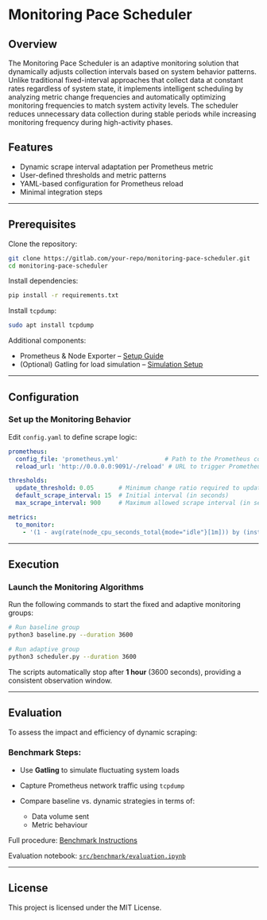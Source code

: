 
# Monitoring Pace Scheduler
## Overview
The Monitoring Pace Scheduler is an adaptive monitoring solution that dynamically adjusts collection intervals based on system behavior patterns. Unlike traditional fixed-interval approaches that collect data at constant rates regardless of system state, it implements intelligent scheduling by analyzing metric change frequencies and automatically optimizing monitoring frequencies to match system activity levels. The scheduler reduces unnecessary data collection during stable periods while increasing monitoring frequency during high-activity phases.


## Features

- Dynamic scrape interval adaptation per Prometheus metric
- User-defined thresholds and metric patterns
- YAML-based configuration for Prometheus reload
- Minimal integration steps
 

---

## Prerequisites

Clone the repository:

```bash
git clone https://gitlab.com/your-repo/monitoring-pace-scheduler.git
cd monitoring-pace-scheduler
```

Install dependencies:

```bash
pip install -r requirements.txt
```

Install `tcpdump`:

```bash
sudo apt install tcpdump
```

Additional components:

*  Prometheus & Node Exporter – [Setup Guide](docs/prometheus_node_exporter.md)
*  (Optional) Gatling for load simulation – [Simulation Setup](docs/gatling_simulation.md)

---

## Configuration

### Set up the Monitoring Behavior

Edit `config.yaml` to define scrape logic:

```yaml
prometheus:
  config_file: 'prometheus.yml'             # Path to the Prometheus configuration file
  reload_url: 'http://0.0.0.0:9091/-/reload' # URL to trigger Prometheus config reload

thresholds:
  update_threshold: 0.05       # Minimum change ratio required to update the scrape interval
  default_scrape_interval: 15  # Initial interval (in seconds)
  max_scrape_interval: 900     # Maximum allowed scrape interval (in seconds)

metrics:
  to_monitor:
    - '(1 - avg(rate(node_cpu_seconds_total{mode="idle"}[1m])) by (instance)) * 100'  # metric to monitor : CPU usage percentage
```

---

## Execution

### Launch the Monitoring Algorithms

Run the following commands to start the fixed and adaptive monitoring groups:

```bash
# Run baseline group 
python3 baseline.py --duration 3600

# Run adaptive group 
python3 scheduler.py --duration 3600
```

 The scripts automatically stop after **1 hour** (3600 seconds), providing a consistent observation window.

---

## Evaluation

To assess the impact and efficiency of dynamic scraping:

### Benchmark Steps:

* Use **Gatling** to simulate fluctuating system loads
* Capture Prometheus network traffic using `tcpdump`
* Compare baseline vs. dynamic strategies in terms of:

  * Data volume sent
  * Metric behaviour



Full procedure: [Benchmark Instructions](docs/benchmark.md)


 Evaluation notebook: [`src/benchmark/evaluation.ipynb`](src/benchmark/evaluation.ipynb)


---

## License

This project is licensed under the MIT License.


